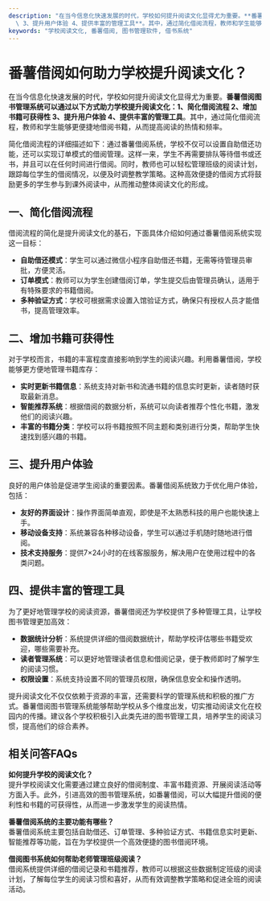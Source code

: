 ```yaml
---
description: "在当今信息化快速发展的时代，学校如何提升阅读文化显得尤为重要。**番薯借阅图书管理系统可以通过以下方式助力学校提升阅读文化：1、简化借阅流程 2、增加书籍可获得性\
  \ 3、提升用户体验 4、提供丰富的管理工具**。其中，通过简化借阅流程，教师和学生能够更便捷地借阅书籍，从而提高阅读的热情和频率。"
keywords: "学校阅读文化, 番薯借阅, 图书管理软件, 借书系统"
---
```

# 番薯借阅如何助力学校提升阅读文化？

在当今信息化快速发展的时代，学校如何提升阅读文化显得尤为重要。**番薯借阅图书管理系统可以通过以下方式助力学校提升阅读文化：1、简化借阅流程 2、增加书籍可获得性 3、提升用户体验 4、提供丰富的管理工具**。其中，通过简化借阅流程，教师和学生能够更便捷地借阅书籍，从而提高阅读的热情和频率。

简化借阅流程的详细描述如下：通过番薯借阅系统，学校不仅可以设置自助借还功能，还可以实现订单模式的借阅管理。这样一来，学生不再需要排队等待借书或还书，并且可以在任何时间进行借阅。同时，教师也可以轻松管理班级的阅读计划，跟踪每位学生的借阅情况，以便及时调整教学策略。这种高效便捷的借阅方式将鼓励更多的学生参与到课外阅读中，从而推动整体阅读文化的形成。

## **一、简化借阅流程**

借阅流程的简化是提升阅读文化的基石，下面具体介绍如何通过番薯借阅系统实现这一目标：

- **自助借还模式**：学生可以通过微信小程序自助借还书籍，无需等待管理员审批，方便灵活。
- **订单模式**：教师可以为学生创建借阅订单，学生提交后由管理员确认，适用于有特殊要求的书籍借阅。
- **多种验证方式**：学校可根据需求设置入馆验证方式，确保只有授权人员才能借书，提高管理效率。

## **二、增加书籍可获得性**

对于学校而言，书籍的丰富程度直接影响到学生的阅读兴趣。利用番薯借阅，学校能够更方便地管理书籍库存：

- **实时更新书籍信息**：系统支持对新书和流通书籍的信息实时更新，读者随时获取最新消息。
- **智能推荐系统**：根据借阅的数据分析，系统可以向读者推荐个性化书籍，激发他们的阅读兴趣。
- **丰富的书籍分类**：学校可以将书籍按照不同主题和类别进行分类，帮助学生快速找到感兴趣的书籍。

## **三、提升用户体验**

良好的用户体验是促进学生阅读的重要因素。番薯借阅系统致力于优化用户体验，包括：

- **友好的界面设计**：操作界面简单直观，即使是不太熟悉科技的用户也能快速上手。
- **移动设备支持**：系统兼容各种移动设备，学生可以通过手机随时随地进行借阅。
- **技术支持服务**：提供7×24小时的在线客服服务，解决用户在使用过程中的各类问题。

## **四、提供丰富的管理工具**

为了更好地管理学校的阅读资源，番薯借阅还为学校提供了多种管理工具，让学校图书管理更加高效：

- **数据统计分析**：系统提供详细的借阅数据统计，帮助学校评估哪些书籍受欢迎，哪些需要补充。
- **读者管理系统**：可以更好地管理读者信息和借阅记录，便于教师即时了解学生的阅读习惯。
- **权限设置**：系统支持设置不同的管理员权限，确保信息安全和操作透明。

提升阅读文化不仅仅依赖于资源的丰富，还需要科学的管理系统和积极的推广方式。番薯借阅图书管理系统能够帮助学校从多个维度出发，切实推动阅读文化在校园内的传播。建议各个学校积极引入此类先进的图书管理工具，培养学生的阅读习惯，提高他们的综合素养。

## 相关问答FAQs

**如何提升学校的阅读文化？**  
提升学校阅读文化需要通过建立良好的借阅制度、丰富书籍资源、开展阅读活动等方面入手。此外，引进高效的图书管理系统，如番薯借阅，可以大幅提升借阅的便利性和书籍的可获得性，从而进一步激发学生的阅读热情。

**番薯借阅系统的主要功能有哪些？**  
番薯借阅系统主要包括自助借还、订单管理、多种验证方式、书籍信息实时更新、智能推荐等功能，旨在为学校提供一个高效便捷的图书借阅环境。

**借阅图书系统如何帮助老师管理班级阅读？**  
借阅系统提供详细的借阅记录和书籍推荐，教师可以根据这些数据制定班级的阅读计划，了解每位学生的阅读习惯和喜好，从而有效调整教学策略和促进全班的阅读活动。
